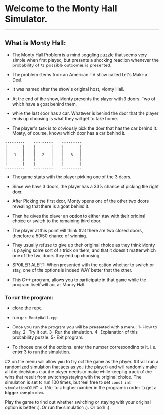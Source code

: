 # Welcome to the Monty Hall Simulator.
-------------------------------------------------

## What is Monty Hall:
- The Monty Hall Problem is a mind boggling puzzle that seems very simple when first played,
but presents a shocking reaction whenever the probability of its possible outcomes is presented.

- The problem stems from an American TV show called Let's Make a Deal.
- It was named after the show's original host, Monty Hall.
- At the end of the show, Monty presents the player with 3 doors. Two of which have a goat behind them, 
- while the last door has a car. Whatever is behind the door that the player ends up choosing is what they will get to take home.
- The player's task is to obviously pick the door that has the car behind it. Monty, of course, knows which door has a car behind it.
```
---------    ---------    ---------
|       |    |       |    |       |
|       |    |       |    |       |
|   1   |    |   2   |    |   3   |
|       |    |       |    |       |
|       |    |       |    |       |
---------    ---------    ---------
```
- The game starts with the player picking one of the 3 doors.
- Since we have 3 doors, the player has a 33% chance of picking the right door.
- After Picking the first door, Monty opens one of the other two doors revealing that there is a goat behind it.
- Then he gives the player an option to either stay with their original choice or switch to the remaining third door.
- The player at this point will think that there are two closed doors, therefore a 50/50 chance of winning.
- They usually refuse to give up their original choice as they think Monty is playing some sort of a trick on them,
and that it doesn't matter which one of the two doors they end up choosing.

- SPOILER ALERT: When presented with the option whether to switch or stay, one of the options is indeed WAY better that the other.

- This C++ program, allows you to participate in that game while the program itself will act as Monty Hall.

### To run the program:
- clone the repo.
- run ```gcc MontyHall.cpp```
- Once you run the program you will be presented with a menu:
1- How to play.
2- Try it out.
3- Run the simulation.
4- Explanation of this probability puzzle.
5- Exit program.

- To choose one of the options, enter the number corresponding to it. i.e. enter 3 to run the simulation.

#2 on the menu will allow you to try out the game as the player.
#3 will run a randomized simulation that acts as you (the player)
and will randomly make all the decisions that the player needs to make while keeping
track of the wins that result from switching/staying with the original choice.
The simulation is set to run 100 times, but feel free to set
``` const int simulationCOUNT = 100; ```
to a higher number in the program in order to get a bigger sample size.

Play the game to find out whether switching or staying with your original option is better :).
Or run the simulation :).
Or both :).

